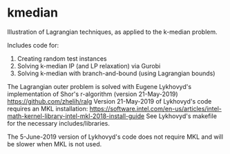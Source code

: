# kmedian

Illustration of Lagrangian techniques, as applied to the k-median problem. 

Includes code for:
1. Creating random test instances
2. Solving k-median IP (and LP relaxation) via Gurobi
3. Solving k-median with branch-and-bound (using Lagrangian bounds)

The Lagrangian outer problem is solved with Eugene Lykhovyd's implementation of Shor's r-algorithm (version 21-May-2019)
  https://github.com/zhelih/ralg
Version 21-May-2019 of Lykhovyd's code requires an MKL installation:
  https://software.intel.com/en-us/articles/intel-math-kernel-library-intel-mkl-2018-install-guide
See Lykhovyd's makefile for the necessary includes/libraries.

The 5-June-2019 version of Lykhovyd's code does not require MKL and will be slower when MKL is not used.
